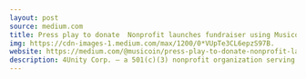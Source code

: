 ```yaml
---
layout: post
source: medium.com
title: Press play to donate  Nonprofit launches fundraiser using Musicoin
img: https://cdn-images-1.medium.com/max/1200/0*VUpTe3CL6epzS97B.
website: https://medium.com/@musicoin/press-play-to-donate-nonprofit-launches-fundraiser-using-musicoin-2abf73dec25e
description: 4Unity Corp. — a 501(c)(3) nonprofit organization serving the city of Hartford since 2011 — has launched the #Food4U  Plays That Feed Fundraiser using Musicoin, the world’s first blockchain-enabled…
---
```

